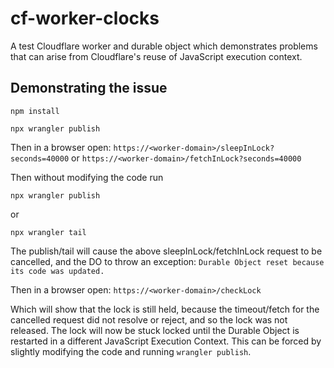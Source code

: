 # cf-worker-clocks

A test Cloudflare worker and durable object which demonstrates problems that
can arise from Cloudflare's reuse of JavaScript execution context.

## Demonstrating the issue

```
npm install

npx wrangler publish
```

Then in a browser open:
`https://<worker-domain>/sleepInLock?seconds=40000`
or
`https://<worker-domain>/fetchInLock?seconds=40000`

Then without modifying the code run

```
npx wrangler publish
```

or

```
npx wrangler tail
```

The publish/tail will cause the above sleepInLock/fetchInLock request to be
cancelled, and the DO to throw an exception:
`Durable Object reset because its code was updated.`

Then in a browser open:
`https://<worker-domain>/checkLock`

Which will show that the lock is still held, because the timeout/fetch for the
cancelled request did not resolve or reject, and so the lock was not released.
The lock will now be stuck locked until the Durable Object is restarted
in a different JavaScript Execution Context. This can be forced by slightly
modifying the code and running `wrangler publish`.
